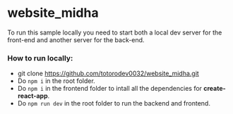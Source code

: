 # website_midha

To run this sample locally you need to start both a local dev server for the front-end and another server for the back-end.

### How to run locally:
 - git clone https://github.com/totorodev0032/website_midha.git
 - Do `npm i` in the root folder.
 - Do `npm i` in the frontend folder to intall all the dependencies for **create-react-app**.
 - Do `npm run dev` in the root folder to run the backend and frontend.
